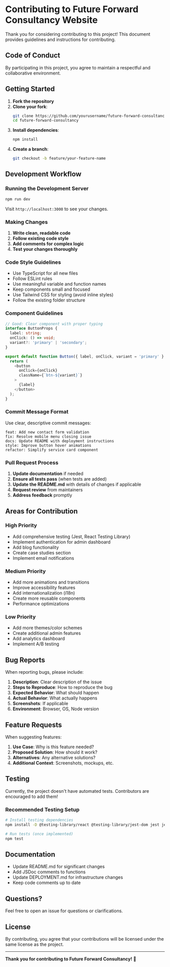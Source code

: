 # Contributing to Future Forward Consultancy Website

Thank you for considering contributing to this project! This document provides guidelines and instructions for contributing.

## Code of Conduct

By participating in this project, you agree to maintain a respectful and collaborative environment.

## Getting Started

1. **Fork the repository**
2. **Clone your fork**:
   ```bash
   git clone https://github.com/yourusername/future-forward-consultancy.git
   cd future-forward-consultancy
   ```
3. **Install dependencies**:
   ```bash
   npm install
   ```
4. **Create a branch**:
   ```bash
   git checkout -b feature/your-feature-name
   ```

## Development Workflow

### Running the Development Server

```bash
npm run dev
```

Visit `http://localhost:3000` to see your changes.

### Making Changes

1. **Write clean, readable code**
2. **Follow existing code style**
3. **Add comments for complex logic**
4. **Test your changes thoroughly**

### Code Style Guidelines

- Use TypeScript for all new files
- Follow ESLint rules
- Use meaningful variable and function names
- Keep components small and focused
- Use Tailwind CSS for styling (avoid inline styles)
- Follow the existing folder structure

### Component Guidelines

```typescript
// Good: Clear component with proper typing
interface ButtonProps {
  label: string;
  onClick: () => void;
  variant?: 'primary' | 'secondary';
}

export default function Button({ label, onClick, variant = 'primary' }: ButtonProps) {
  return (
    <button 
      onClick={onClick}
      className={`btn-${variant}`}
    >
      {label}
    </button>
  );
}
```

### Commit Message Format

Use clear, descriptive commit messages:

```
feat: Add new contact form validation
fix: Resolve mobile menu closing issue
docs: Update README with deployment instructions
style: Improve button hover animations
refactor: Simplify service card component
```

### Pull Request Process

1. **Update documentation** if needed
2. **Ensure all tests pass** (when tests are added)
3. **Update the README.md** with details of changes if applicable
4. **Request review** from maintainers
5. **Address feedback** promptly

## Areas for Contribution

### High Priority
- Add comprehensive testing (Jest, React Testing Library)
- Implement authentication for admin dashboard
- Add blog functionality
- Create case studies section
- Implement email notifications

### Medium Priority
- Add more animations and transitions
- Improve accessibility features
- Add internationalization (i18n)
- Create more reusable components
- Performance optimizations

### Low Priority
- Add more themes/color schemes
- Create additional admin features
- Add analytics dashboard
- Implement A/B testing

## Bug Reports

When reporting bugs, please include:

1. **Description**: Clear description of the issue
2. **Steps to Reproduce**: How to reproduce the bug
3. **Expected Behavior**: What should happen
4. **Actual Behavior**: What actually happens
5. **Screenshots**: If applicable
6. **Environment**: Browser, OS, Node version

## Feature Requests

When suggesting features:

1. **Use Case**: Why is this feature needed?
2. **Proposed Solution**: How should it work?
3. **Alternatives**: Any alternative solutions?
4. **Additional Context**: Screenshots, mockups, etc.

## Testing

Currently, the project doesn't have automated tests. Contributors are encouraged to add them!

### Recommended Testing Setup

```bash
# Install testing dependencies
npm install -D @testing-library/react @testing-library/jest-dom jest jest-environment-jsdom

# Run tests (once implemented)
npm test
```

## Documentation

- Update README.md for significant changes
- Add JSDoc comments to functions
- Update DEPLOYMENT.md for infrastructure changes
- Keep code comments up to date

## Questions?

Feel free to open an issue for questions or clarifications.

## License

By contributing, you agree that your contributions will be licensed under the same license as the project.

---

**Thank you for contributing to Future Forward Consultancy!** 🚀


